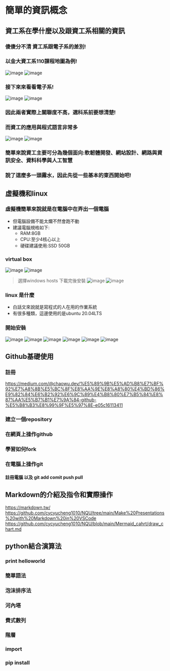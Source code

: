 # 簡單的資訊概念
## 資工系在學什麼以及跟資工系相關的資訊
### 傻傻分不清 資工系跟電子系的差別!
### 以金大資工系110課程地圖為例!
![image](https://user-images.githubusercontent.com/62127656/159126355-a0764920-0b1d-4212-8a1a-a49c2d0f4ebc.png)
![image](https://user-images.githubusercontent.com/62127656/159126380-5596e552-bacd-4c3c-a3a9-6e3aea9b2edd.png)
### 接下來來看看電子系!
![image](https://user-images.githubusercontent.com/62127656/159126511-ebc8c358-b479-4048-a039-9192a75fdf28.png)
![image](https://user-images.githubusercontent.com/62127656/159126469-8de5ab39-7358-482f-9aae-4802ea9ca12a.png)
### 因此兩者實際上關聯度不高，選科系前要想清楚!
### 而資工的應用與程式語言非常多
![image](https://user-images.githubusercontent.com/62127656/159127047-f8e19bb1-8c9c-4e9c-8864-03aa647d381d.png)
![image](https://user-images.githubusercontent.com/62127656/159127024-f1d10923-f102-4491-b639-7df71c336463.png)
### 簡單來說資工主要可分為幾個面向:軟韌體開發、網站設計、網路與資訊安全、資料科學與人工智慧
### 說了這麼多一頭霧水，因此先從一些基本的東西開始吧!
## 虛擬機和linux
### 虛擬機簡單來說就是在電腦中在弄出一個電腦
* 但電腦設備不能太爛不然會跑不動
* 建議電腦規格如下:
   * RAM:8GB
   * CPU:至少4核心以上
   * 硬碟建議使用:SSD 50GB
### virtual box 
![image](https://user-images.githubusercontent.com/62127656/159127202-098040b1-09b0-40dd-bf64-d4a861e6ab02.png)
![image](https://user-images.githubusercontent.com/62127656/159127243-f7d8d0e2-1699-4da8-9d1f-9e907670d8f9.png)
>選擇windows hosts 下載完後安裝
![image](https://user-images.githubusercontent.com/62127656/159127394-407bee9c-d5c2-4ed0-b2d6-df3a04f4476a.png)
![image](https://user-images.githubusercontent.com/62127656/159127418-2cb9a551-f112-4d10-8fe2-39b5474bfb06.png)
### linux 是什麼
* 白話文來說就是寫程式的人在用的作業系統
* 有很多種類，這邊使用的是ubuntu 20.04LTS
### 開始安裝
![image](https://user-images.githubusercontent.com/62127656/159127531-f7f3d7c4-aa8d-4e80-900d-48aef5d5a33b.png)
![image](https://user-images.githubusercontent.com/62127656/159127551-4790e91e-b6e4-4a64-b102-06e45dcdace7.png)
![image](https://user-images.githubusercontent.com/62127656/159127564-ec20f9c8-a80b-49f4-953d-a4b7b880174e.png)
![image](https://user-images.githubusercontent.com/62127656/159127577-9a9f3cb3-d4ad-497b-bcc7-a40bb768bf45.png)
![image](https://user-images.githubusercontent.com/62127656/159127586-e0f96933-a21b-4a75-a900-36f9499b022a.png)
![image](https://user-images.githubusercontent.com/62127656/159127616-8d16e62c-a3f3-4efa-964e-c8f9593e8a2c.png)


## Github基礎使用
### 註冊
https://medium.com/@chaowu.dev/%E5%89%9B%E5%AD%B8%E7%BF%92%E7%A8%8B%E5%BC%8F%E8%AA%9E%E8%A8%80%E4%BD%86%E9%82%84%E6%B2%92%E6%9C%89%E4%B8%80%E7%B5%84%E8%87%AA%E5%B7%B1%E7%9A%84-github-%E5%B8%B3%E8%99%9F%E5%97%8E-e05c16113411
### 建立一個repository
### 在網頁上操作github
### 學習如何fork
### 在電腦上操作git
#### 註冊電腦 以及 git add comit push pull
## Markdown的介紹及指令和實際操作
https://markdown.tw/
https://github.com/cycyucheng1010/NQU/tree/main/Make%20Presentations%20with%20Markdown%20in%20VSCode
https://github.com/cycyucheng1010/NQU/blob/main/Mermaid_cahrt/draw_chart.md
## python結合演算法
### print helloworld
### 簡單語法
### 泡沫排序法
### 河內塔
### 費式數列
### 階層
### import
### pip install 
